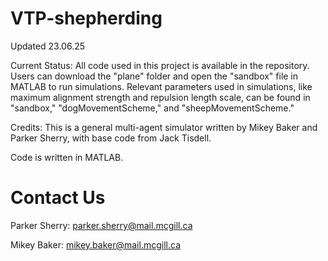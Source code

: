 # VTP-shepherding

Updated 23.06.25

Current Status: All code used in this project is available in the repository. Users can download the "plane" folder and open the "sandbox" file in MATLAB to run simulations. Relevant parameters used in simulations, like maximum alignment strength and repulsion length scale, can be found in "sandbox," "dogMovementScheme," and "sheepMovementScheme."

Credits: This is a general multi-agent simulator written by Mikey Baker and Parker Sherry, with base code from Jack Tisdell.

Code is written in MATLAB.

# Contact Us

Parker Sherry: parker.sherry@mail.mcgill.ca

Mikey Baker: mikey.baker@mail.mcgill.ca
